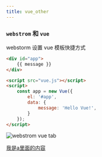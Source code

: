```yaml
---
title: vue_other 
---
```

### `webstrom` 和 `vue`

webstorm 设置 vue 模板快捷方式

```html
<div id="app">
    {{ message }}
</div>

<script src="vue.js"></script>
<script>
    const app = new Vue({
        el: '#app',
        data: {
            message: 'Hello Vue!',
        }
    });
</script>
```

![webstrom vue tab](/img/vue/vue_tab.png "webstrom vue tab")



 [我是a里面的内容](http://example.com/ "这里是title")






























